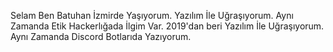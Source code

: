 Selam Ben Batuhan İzmirde Yaşıyorum. Yazılım İle Uğraşıyorum. Aynı Zamanda Etik Hackerlığada İlgim Var. 2019'dan beri Yazılım İle Uğraşıyorum. Aynı Zamanda Discord Botlarıda Yazıyorum.



